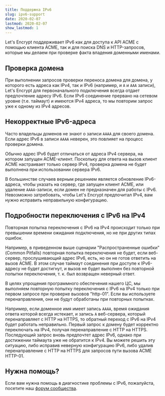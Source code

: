 ```yaml
---
title: Поддержка IPv6
slug: ipv6-support
date: 2020-02-07
lastmod: 2020-02-07
show_lastmod: 1
---
```



Let's Encrypt поддерживает IPv6 как для доступа к API ACME с помощью клиента ACME, так и для поиска DNS и HTTP-запросов, которые мы делаем при проверке факта владения доменными именами.

## Проверка домена

При выполнении запросов проверки переноса домена для домена, у которого есть адреса как IPv4, так и IPv6 (например, и `A` и `AAA` записи), Let's Encrypt для первоначального подключения всегда отдает предпочтение адресу IPv6. Если IPv6 соединение прервано на сетевом уровне (т.е. таймаут) и имеются IPv4 адреса, то мы повторим запрос уже к одному из IPv4 адресов.

## Некорректные IPv6-адреса

Часто владельцы доменов не знают о записи `AAAA` для своего домена. Если адрес IPv6 в записи `AAAA` неверен, это повлияет на процесс проверки домена.

Обычно адрес IPv6 будет отличаться от адреса IPv4 сервера, на котором запущен ACME-клиент. Поскольку для ответа на вызов клиент ACME настраивает только сервер IPv4, проверка домена не будет выполнена при использовании сервера IPv6.

В большинстве случаев верным решением является обновление IPv6-адреса, чтобы указать на сервер, где запущен клиент ACME, или удаление `AAAA`-записи, если домен не предназначен для работы с IPv6. Невозможно затребовать, чтобы Let's Encrypt предпочитал IPv4, вам нужно исправить неправильную конфигурацию.

## Подробности переключения с IPv6 на IPv4

Повторная попытка переключения с IPv6 на IPv4 происходит только при превышении времени ожидания подключения, но не при других типах ошибок.

Например, в приведенном выше сценарии "Распространенные ошибки" (Common Pitfalls) повторная попытка переключения не будет, если веб-сервер, прослушивающий адрес IPv6, есть, но он не готов ответить на вызов ACME. В этом случае таймаут соединения при доступе к IPv6-адресу не будет достигнут, и вызов не будет выполнен без повторной попытки переключения, т. к. был возвращен неверный ответ.

В целях упрощения программного обеспечения нашего ЦС, мы выполняем повторную попытку переключения с IPv6 на IPv4 только при первом запросе при проверке вызовов "http-01". Если вы используете перенаправления, они не будут обработаны при повторных попытках.

Например, если доменное имя имеет запись `AAAA`, время ожидания ответа которой всегда истекает, и запись `A` веб-сервера, который перенаправляет с HTTP на HTTPS, то обратный переход с IPv6 на IPv4 будет работать неправильно. Первый запрос к домену будет корректно переключать на IPv4, получая перенаправление с HTTP на HTTPS. Последующий запрос вновь предпочтет адрес IPv6, однако при достижении таймаута уже не обратится к IPv4. Вы можете решить эту ситуацию, либо исправив неверную конфигурацию IPv6, либо удалив перенаправление с HTTP на HTTPS для запросов пути вызова ACME HTTP-01.

## Нужна помощь?

Если вам нужна помощь в диагностике проблемы с IPv6, пожалуйста, посетите наш [форум сообщества](https://community.letsencrypt.org).
